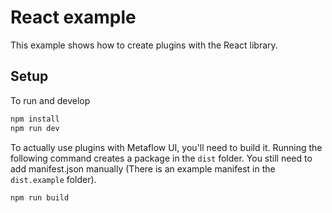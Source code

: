 # React example

This example shows how to create plugins with the React library.

## Setup

To run and develop

```sh
npm install
npm run dev
```

To actually use plugins with Metaflow UI, you'll need to build it. Running the following command creates a package in the `dist` folder. You still need to add manifest.json manually (There is an example manifest in the `dist.example` folder).

```sh
npm run build
```
